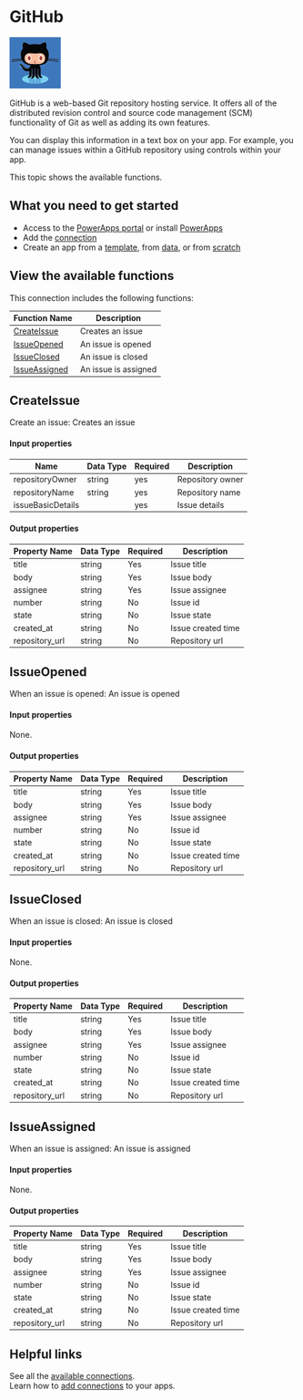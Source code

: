 <properties
	pageTitle="Overview of the GitHub connection | Microsoft PowerApps"
	description="See the available GitHub functions, responses, and examples"
	services=""	
	suite="powerapps"
	documentationCenter="" 	
	authors="MandiOhlinger"	
	manager="erikre"	
	editor="" 
	tags="" />

<tags
ms.service="powerapps"
ms.devlang="na"
ms.topic="article"
ms.tgt_pltfrm="na"
ms.workload="na"
ms.date="04/25/2016"
ms.author="mandia"/>

#  GitHub

![GitHub](./media/connection-github/githubicon.png)

GitHub is a web-based Git repository hosting service. It offers all of the distributed revision control and source code management (SCM) functionality of Git as well as adding its own features.

You can display this information in a text box on your app. For example, you can manage issues within a GitHub repository using controls within your app. 

This topic shows the available functions.

##  What you need to get started

- Access to the [PowerApps portal][1] or install [PowerApps][2]
- Add the [connection](../add-manage-connections.md)
- Create an app from a [template](../get-started-test-drive.md), from [data](../get-started-create-from-data.md), or from [scratch](../get-started-create-from-blank.md)

## View the available functions

This connection includes the following functions:

| Function Name |  Description |
| --- | --- |
|[CreateIssue](connection-github.md#createissue) | Creates an issue |
|[IssueOpened](connection-github.md#issueopened) | An issue is opened |
|[IssueClosed](connection-github.md#issueclosed) | An issue is closed |
|[IssueAssigned](connection-github.md#issueassigned) | An issue is assigned  |


## CreateIssue
Create an issue: Creates an issue 

#### Input properties

| Name| Data Type|Required|Description|
| ---|---|---|---|
|repositoryOwner|string|yes|Repository owner|
|repositoryName|string|yes|Repository name|
|issueBasicDetails| |yes|Issue details|

#### Output properties

| Property Name | Data Type | Required |Description |
|---|---|---|---|
|title|string|Yes | Issue title |
|body|string|Yes |Issue body |
|assignee|string|Yes | Issue assignee|
|number|string|No |Issue id |
|state|string|No | Issue state|
|created_at|string|No | Issue created time|
|repository_url|string|No | Repository url|


## IssueOpened
When an issue is opened: An issue is opened 

#### Input properties
None.

#### Output properties

| Property Name | Data Type | Required |Description |
|---|---|---|---|
|title|string|Yes | Issue title |
|body|string|Yes |Issue body |
|assignee|string|Yes | Issue assignee|
|number|string|No |Issue id |
|state|string|No | Issue state|
|created_at|string|No | Issue created time|
|repository_url|string|No | Repository url|


## IssueClosed
When an issue is closed: An issue is closed 

#### Input properties
None.

#### Output properties

| Property Name | Data Type | Required |Description |
|---|---|---|---|
|title|string|Yes | Issue title |
|body|string|Yes |Issue body |
|assignee|string|Yes | Issue assignee|
|number|string|No |Issue id |
|state|string|No | Issue state|
|created_at|string|No | Issue created time|
|repository_url|string|No | Repository url|


## IssueAssigned
When an issue is assigned: An issue is assigned 

#### Input properties
None.

#### Output properties

| Property Name | Data Type | Required |Description |
|---|---|---|---|
|title|string|Yes | Issue title |
|body|string|Yes |Issue body |
|assignee|string|Yes | Issue assignee|
|number|string|No |Issue id |
|state|string|No | Issue state|
|created_at|string|No | Issue created time|
|repository_url|string|No | Repository url|


## Helpful links

See all the [available connections](../connections-list.md).  
Learn how to [add connections](../add-manage-connections.md) to your apps.

[1]: https://web.powerapps.com
[2]: http://aka.ms/powerappsinstall
